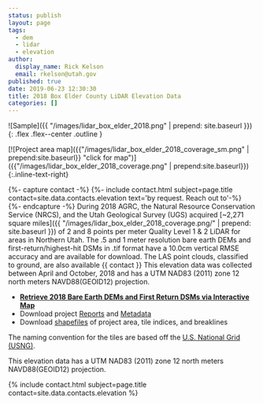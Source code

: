 ```yaml
---
status: publish
layout: page
tags:
  - dem
  - lidar
  - elevation
author:
  display_name: Rick Kelson
  email: rkelson@utah.gov
published: true
date: 2019-06-23 12:30:30
title: 2018 Box Elder County LiDAR Elevation Data
categories: []
---
```


![Sample]({{ "/images/lidar_box_elder_2018.png" | prepend: site.baseurl }}){: .flex .flex--center .outline }

[![Project area map]({{"/images/lidar_box_elder_2018_coverage_sm.png" | prepend:site.baseurl}} "click for map")]({{"/images/lidar_box_elder_2018_coverage.png" | prepend:site.baseurl}}){:.inline-text-right}

{%- capture contact -%}
{%- include contact.html subject=page.title contact=site.data.contacts.elevation text='by request. Reach out to'-%}
{%- endcapture -%}
During 2018 AGRC, the Natural Resource Conservation Service (NRCS), and the Utah Geological Survey (UGS) acquired [~2,271 square miles]({{ "/images/lidar_box_elder_2018_coverage.png/" | prepend: site.baseurl }}) of 2 and 8 points per meter Quality Level 1 & 2 LiDAR for areas in Northern Utah. The .5 and 1 meter resolution bare earth DEMs and first-return/highest-hit DSMs in .tif format have a 10.0cm vertical RMSE accuracy and are available for download. The LAS point clouds, classified to ground, are also available {{ contact }} This elevation data was collected between April and October, 2018 and has a UTM NAD83 (2011) zone 12 north meters NAVD88(GEOID12) projection.

<ul class="dotless">
  <li>
    <strong>
      <i class="fa fa-download"></i> <a href="https://raster.utah.gov/?cat=.5%20Meter%20%7B2018%20Box%20Elder%20LiDAR%7D" target="_blank">Retrieve 2018 Bare Earth DEMs and First Return DSMs via Interactive Map</a>
    </strong>
  </li>
  <li>
    <i class="fa fa-download"></i> Download project <a href="https://storage.googleapis.com/state-of-utah-sgid-downloads/lidar/box-elder-2018/BoxElder_2018_Reports.zip" target="_blank">Reports</a> and
      <a href="https://storage.googleapis.com/state-of-utah-sgid-downloads/lidar/box-elder-2018/BoxElder_2018_Metadata.zip" target="_blank">Metadata</a>
  </li>
  <li>
    <i class="fa fa-download"></i> Download <a href="https://storage.googleapis.com/state-of-utah-sgid-downloads/lidar/box-elder-2018/BoxElder_2018_shps.zip" target="_blank">shapefiles</a> of project area, tile indices, and breaklines
  </li>
</ul>

The naming convention for the tiles are based off the [U.S. National Grid (USNG)](https://www.fgdc.gov/usng/how-to-read-usng/index_html).

This elevation data has a UTM NAD83 (2011) zone 12 north meters NAVD88(GEOID12) projection.

{% include contact.html subject=page.title contact=site.data.contacts.elevation %}
